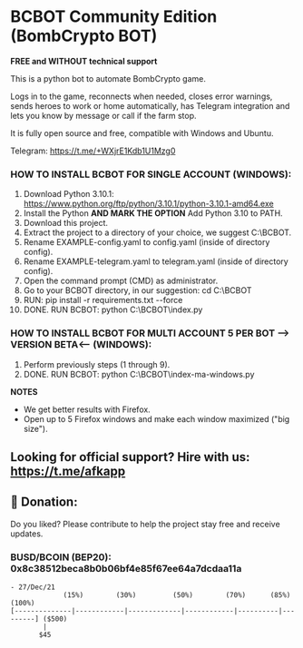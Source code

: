 # BCBOT Community Edition (BombCrypto BOT)
**FREE and WITHOUT technical support**

This is a python bot to automate BombCrypto game.

Logs in to the game, reconnects when needed, closes error warnings, sends heroes to work or home automatically, has Telegram integration and lets you know by message or call if the farm stop.

It is fully open source and free, compatible with Windows and Ubuntu.

Telegram: https://t.me/+WXjrE1Kdb1U1Mzg0

### HOW TO INSTALL BCBOT FOR SINGLE ACCOUNT (WINDOWS):

1) Download Python 3.10.1: https://www.python.org/ftp/python/3.10.1/python-3.10.1-amd64.exe
2) Install the Python **AND MARK THE OPTION** Add Python 3.10 to PATH.
3) Download this project.
4) Extract the project to a directory of your choice, we suggest C:\BCBOT.
5) Rename EXAMPLE-config.yaml to config.yaml (inside of directory config).
6) Rename EXAMPLE-telegram.yaml to telegram.yaml (inside of directory config).
7) Open the command prompt (CMD) as administrator.
8) Go to your BCBOT directory, in our suggestion: cd C:\BCBOT
9) RUN: pip install -r requirements.txt --force
10) DONE. RUN BCBOT: python C:\BCBOT\index.py

### HOW TO INSTALL BCBOT FOR MULTI ACCOUNT **5 PER BOT** --> VERSION BETA<-- (WINDOWS):

1) Perform previously steps (1 through 9).
2) DONE. RUN BCBOT: python C:\BCBOT\index-ma-windows.py

**NOTES**
- We get better results with Firefox.
- Open up to 5 Firefox windows and make each window maximized ("big size").

## Looking for official support? Hire with us: https://t.me/afkapp

## 🎁 Donation:
Do you liked? Please contribute to help the project stay free and receive updates. 
### BUSD/BCOIN (BEP20): 0x8c38512beca8b0b06bf4e85f67ee64a7dcdaa11a

``` 
- 27/Dec/21
             (15%)        (30%)         (50%)        (70%)      (85%)     (100%)
[--------------|------------|-------------|------------|----------|---------] ($500)
        |
       $45
```

